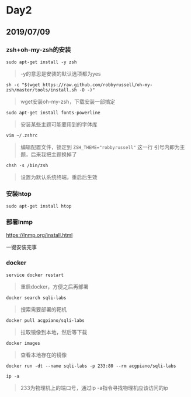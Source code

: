 # Day2

## 2019/07/09  

### zsh+oh-my-zsh的安装
`sudo apt-get install -y zsh `

> -y的意思是安装的默认选项都为yes  

`sh -c "$(wget https://raw.github.com/robbyrussell/oh-my-zsh/master/tools/install.sh -O -)"`

> wget安装oh-my-zsh，下载安装一部搞定

`sudo apt-get install fonts-powerline`

> 安装某些主题可能要用到的字体库

`vim ~/.zshrc`

> 编辑配置文件，锁定到 `ZSH_THEME="robbyrussell"` 这一行 引号内即为主题，后来我把主题换掉了

`chsh -s /bin/zsh`

> 设置为默认系统终端，重启后生效

### 安装htop

 `sudo apt-get install htop`

### 部署lnmp

https://lnmp.org/install.html

一键安装完事

### docker

`service docker restart`

> 重启docker，方便之后再部署
 
`docker search sqli-labs`

> 搜索需要部署的靶机
 
`docker pull acgpiano/sqli-labs`

> 拉取镜像到本地，然后等下载
 
`docker images`

> 查看本地存在的镜像

`docker run -dt --name sqli-labs -p 233:80 --rm acgpiano/sqli-labs`

`ip -a`

> 233为物理机上的端口号，通过ip -a指令寻找物理机应该访问的ip

